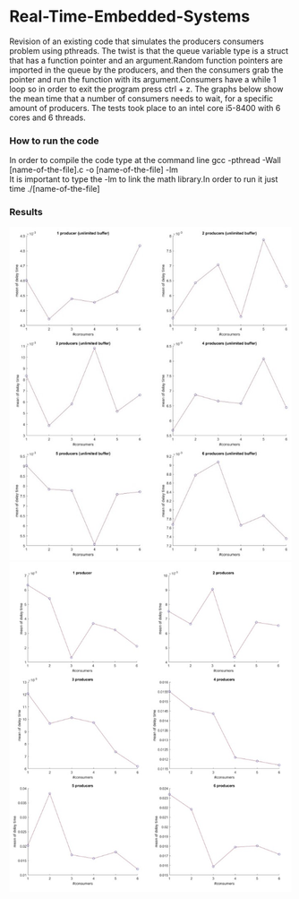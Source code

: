 # Real-Time-Embedded-Systems
Revision of an existing code that simulates the producers consumers problem using pthreads. The twist is that the queue variable type is a struct that has a function pointer and an argument.Random function pointers are imported in the queue by the producers, and then the consumers grab the pointer and run the function with its argument.Consumers have a while 1 loop so in order to exit the program press ctrl + z. The graphs below show the mean time that a number of consumers needs to wait, for a specific amount of producers. The tests took place to an intel core i5-8400 with 6 cores and 6 threads.   

### How to run the code
In order to compile the code type at the command line gcc -pthread -Wall [name-of-the-file].c -o [name-of-the-file] -lm   
It is important to type the -lm to link the math library.In order to run it just time ./[name-of-the-file]


### Results
![unlimited_buffer](https://github.com/doinakis/Real-Time-Embedded-Systems/blob/master/github_unlimited.jpg)
![limited_buffer](https://github.com/doinakis/Real-Time-Embedded-Systems/blob/master/github2_limited.jpg)
